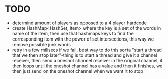 # TODO

- determind amount of players as opposed to a 4 player hardcode
- create HashMap<HashSet<String>, Item> where the key is a set of the words in name of the item, then use that hashmaps keys to find the corrosponding item with the power of set intersections, this way we remove possible junk words
- retry in a few milisecs if we fail, best way to do this sorta "start a thread that we then stop later"-thing is to start a thread and give it a channel receiver, then send a oneshot channel receiver in the original channel, it then loops until the oneshot channel has a value and then it finishes, we then just send on the oneshot channel when we want it to stop
